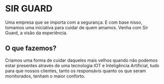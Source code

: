 # SIR GUARD
Uma empresa que se importa com a segurança. E com base nisso, tomamos uma iniciativa para cuidar de quem amamos. Venha com Sir Guard, a visão da experiência.
## O que fazemos?
Criamos uma forma de cuidar daqueles mais velhos quando não podemos estar presentes através de uma tecnologia IOT e Inteligência Artificial, tudo para que nossos clientes, tanto os responsávis quanto os que seram monitorados, tenham o maior conforto.
